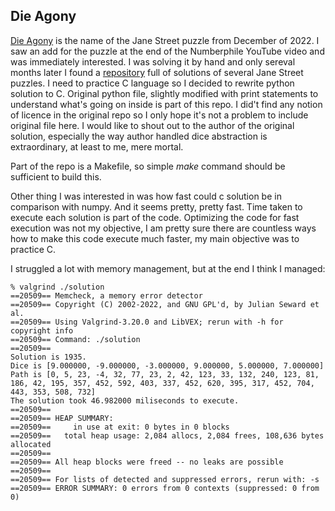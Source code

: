 ## Die Agony

[Die Agony](https://www.janestreet.com/puzzles/die-agony-index/) is the name of the Jane Street puzzle from December of 2022. I saw an add for the puzzle at the end of the Numberphile YouTube video and was immediately interested. I was solving it by hand and only sereval months later I found a [repository](https://github.com/gowen100/Jane-Street-Solutions) full of solutions of several Jane Street puzzles. I need to practice C language so I decided to rewrite python solution to C. Original python file, slightly modified with print statements to understand what's going on inside is part of this repo. I did't find any notion of licence in the original repo so I only hope it's not a problem to include original file here. I would like to shout out to the author of the original solution, especially the way author handled dice abstraction is extraordinary, at least to me, mere mortal.

Part of the repo is a Makefile, so simple *make* command should be sufficient to build this.

Other thing I was interested in was how fast could c solution be in comparison with numpy. And it seems pretty, pretty fast. Time taken to execute each solution is part of the code. Optimizing the code for fast execution was not my objective, I am pretty sure there are countless ways how to make this code execute much faster, my main objective was to practice C.

I struggled a lot with memory management, but at the end I think I managed:
```console
% valgrind ./solution
==20509== Memcheck, a memory error detector
==20509== Copyright (C) 2002-2022, and GNU GPL'd, by Julian Seward et al.
==20509== Using Valgrind-3.20.0 and LibVEX; rerun with -h for copyright info
==20509== Command: ./solution
==20509== 
Solution is 1935.
Dice is [9.000000, -9.000000, -3.000000, 9.000000, 5.000000, 7.000000]
Path is [0, 5, 23, -4, 32, 77, 23, 2, 42, 123, 33, 132, 240, 123, 81, 186, 42, 195, 357, 452, 592, 403, 337, 452, 620, 395, 317, 452, 704, 443, 353, 508, 732]
The solution took 46.982000 miliseconds to execute.
==20509== 
==20509== HEAP SUMMARY:
==20509==     in use at exit: 0 bytes in 0 blocks
==20509==   total heap usage: 2,084 allocs, 2,084 frees, 108,636 bytes allocated
==20509== 
==20509== All heap blocks were freed -- no leaks are possible
==20509== 
==20509== For lists of detected and suppressed errors, rerun with: -s
==20509== ERROR SUMMARY: 0 errors from 0 contexts (suppressed: 0 from 0)
```
